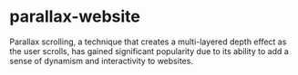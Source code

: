 # parallax-website
Parallax scrolling, a technique that creates a multi-layered depth effect as the user scrolls, has gained significant popularity due to its ability to add a sense of dynamism and interactivity to websites.
